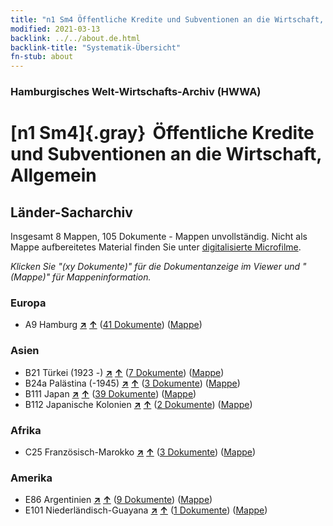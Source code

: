 ```yaml
---
title: "n1 Sm4 Öffentliche Kredite und Subventionen an die Wirtschaft, Allgemein"
modified: 2021-03-13
backlink: ../../about.de.html
backlink-title: "Systematik-Übersicht"
fn-stub: about
---
```


### Hamburgisches Welt-Wirtschafts-Archiv (HWWA)

# [n1 Sm4]{.gray}&#8201; Öffentliche Kredite und Subventionen an die Wirtschaft, Allgemein&#160; 







## Länder-Sacharchiv




Insgesamt 8 Mappen, 105 Dokumente - Mappen unvollständig.
Nicht als Mappe aufbereitetes Material finden Sie unter [digitalisierte Microfilme](/film/h1_sh.de.html).

_Klicken Sie "(xy Dokumente)" für die Dokumentanzeige im Viewer und "(Mappe)" für Mappeninformation._




### Europa

- A9 Hamburg [**&nearr;**](../../../geo/i/140905/about.de.html "Hamburg (alle Mappen)") [**&uarr;**](../../../geo/about.de.html#A9 "Ländersystematik") (<a href="https://pm20.zbw.eu/iiifview/folder/sh/140905,144935" title="über: Hamburg : Öffentliche Kredite und Subventionen an die Wirtschaft, Allgemein" target="_blank">41 Dokumente</a>) ([Mappe](../../../../folder/sh/1409xx/140905/1449xx/144935/about.de.html))

### Asien

- B21 Türkei (1923 -) [**&nearr;**](../../../geo/i/141111/about.de.html "Türkei (1923 -) (alle Mappen)") [**&uarr;**](../../../geo/about.de.html#B21 "Ländersystematik") (<a href="https://pm20.zbw.eu/iiifview/folder/sh/141111,144935" title="über: Türkei (1923 -) : Öffentliche Kredite und Subventionen an die Wirtschaft, Allgemein" target="_blank">7 Dokumente</a>) ([Mappe](../../../../folder/sh/1411xx/141111/1449xx/144935/about.de.html))
- B24a Palästina (-1945) [**&nearr;**](../../../geo/i/141115/about.de.html "Palästina (-1945) (alle Mappen)") [**&uarr;**](../../../geo/about.de.html#B24a "Ländersystematik") (<a href="https://pm20.zbw.eu/iiifview/folder/sh/141115,144935" title="über: Palästina (-1945) : Öffentliche Kredite und Subventionen an die Wirtschaft, Allgemein" target="_blank">3 Dokumente</a>) ([Mappe](../../../../folder/sh/1411xx/141115/1449xx/144935/about.de.html))
- B111 Japan [**&nearr;**](../../../geo/i/141272/about.de.html "Japan (alle Mappen)") [**&uarr;**](../../../geo/about.de.html#B111 "Ländersystematik") (<a href="https://pm20.zbw.eu/iiifview/folder/sh/141272,144935" title="über: Japan : Öffentliche Kredite und Subventionen an die Wirtschaft, Allgemein" target="_blank">39 Dokumente</a>) ([Mappe](../../../../folder/sh/1412xx/141272/1449xx/144935/about.de.html))
- B112 Japanische Kolonien [**&nearr;**](../../../geo/i/141273/about.de.html "Japanische Kolonien (alle Mappen)") [**&uarr;**](../../../geo/about.de.html#B112 "Ländersystematik") (<a href="https://pm20.zbw.eu/iiifview/folder/sh/141273,144935" title="über: Japanische Kolonien : Öffentliche Kredite und Subventionen an die Wirtschaft, Allgemein" target="_blank">2 Dokumente</a>) ([Mappe](../../../../folder/sh/1412xx/141273/1449xx/144935/about.de.html))

### Afrika

- C25 Französisch-Marokko [**&nearr;**](../../../geo/i/141358/about.de.html "Französisch-Marokko (alle Mappen)") [**&uarr;**](../../../geo/about.de.html#C25 "Ländersystematik") (<a href="https://pm20.zbw.eu/iiifview/folder/sh/141358,144935" title="über: Französisch-Marokko : Öffentliche Kredite und Subventionen an die Wirtschaft, Allgemein" target="_blank">3 Dokumente</a>) ([Mappe](../../../../folder/sh/1413xx/141358/1449xx/144935/about.de.html))

### Amerika

- E86 Argentinien [**&nearr;**](../../../geo/i/141692/about.de.html "Argentinien (alle Mappen)") [**&uarr;**](../../../geo/about.de.html#E86 "Ländersystematik") (<a href="https://pm20.zbw.eu/iiifview/folder/sh/141692,144935" title="über: Argentinien : Öffentliche Kredite und Subventionen an die Wirtschaft, Allgemein" target="_blank">9 Dokumente</a>) ([Mappe](../../../../folder/sh/1416xx/141692/1449xx/144935/about.de.html))
- E101 Niederländisch-Guayana [**&nearr;**](../../../geo/i/141699/about.de.html "Niederländisch-Guayana (alle Mappen)") [**&uarr;**](../../../geo/about.de.html#E101 "Ländersystematik") (<a href="https://pm20.zbw.eu/iiifview/folder/sh/141699,144935" title="über: Niederländisch-Guayana : Öffentliche Kredite und Subventionen an die Wirtschaft, Allgemein" target="_blank">1 Dokumente</a>) ([Mappe](../../../../folder/sh/1416xx/141699/1449xx/144935/about.de.html))









